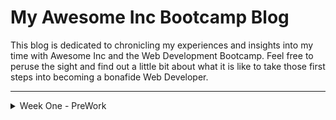 # My Awesome Inc Bootcamp Blog

This blog is dedicated to chronicling my experiences and insights into my time with Awesome Inc and the Web Development Bootcamp. Feel free to peruse the sight and find out a little bit about what it is like to take those first steps into becoming a bonafide Web Developer.

---

<details><summary>Week One - PreWork</summary>

<hr>
Whew! What a week. 


1. Was your first week what you expected? Why? Why not?


2. What are you struggling with?


3. What are you excited or eager to learn more about?